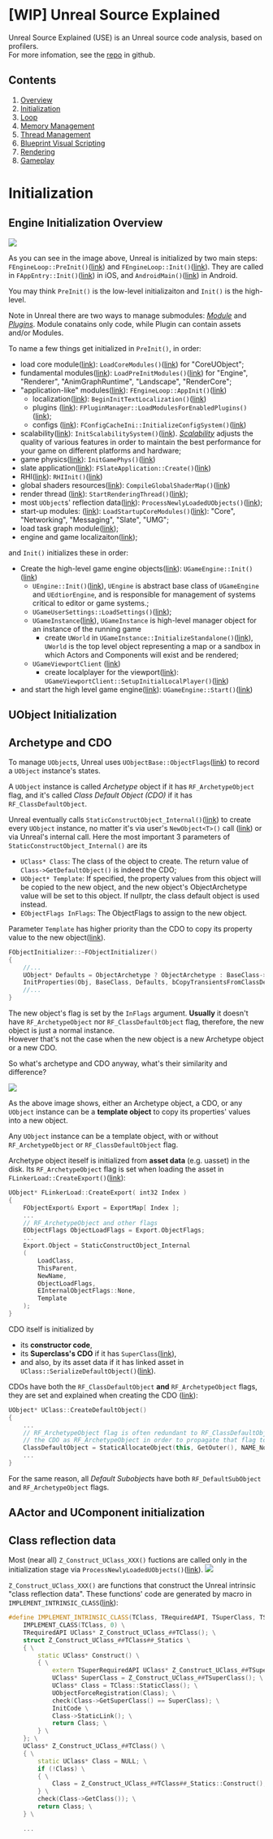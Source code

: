 

# [WIP] Unreal Source Explained

Unreal Source Explained (USE) is an Unreal source code analysis, based on profilers.  
For more infomation, see the [repo](https://github.com/donaldwuid/unreal_source_explained) in github.

## Contents

1. [Overview](main.md)
1. [Initialization](initialization.md)
1. [Loop](loop.md)
1. [Memory Management](memory.md)
1. [Thread Management](thread.md)
1. [Blueprint Visual Scripting](scripting.md)
1. [Rendering](rendering.md)
1. [Gameplay](gameplay.md)


# Initialization

<!-- TODO: Change this to life-cycle and include both Initialization and Finalization -->

##  Engine Initialization Overview
![](assets/engine_init.png)

As you can see in the image above, Unreal is initialized by two main steps: `FEngineLoop::PreInit()`([link](https://github.com/EpicGames/UnrealEngine/blob/42cbf957ad0e713dec57a5828f72d116c8083011/Engine/Source/Runtime/Launch/Private/LaunchEngineLoop.cpp#L993)) and `FEngineLoop::Init()`([link](https://github.com/EpicGames/UnrealEngine/blob/42cbf957ad0e713dec57a5828f72d116c8083011/Engine/Source/Runtime/Launch/Private/LaunchEngineLoop.cpp#L3410)). They are called in `FAppEntry::Init()`([link](https://github.com/EpicGames/UnrealEngine/blob/395c9713d5b5eee9daf8b7077bcac311c85a63a1/Engine/Source/Runtime/Launch/Private/IOS/LaunchIOS.cpp#L372)) in iOS, and `AndroidMain()`([link](https://github.com/EpicGames/UnrealEngine/blob/8951e6117b483a89befe98ac2102caad2ce26cab/Engine/Source/Runtime/Launch/Private/Android/LaunchAndroid.cpp#L445)) in Android.

You may think `PreInit()` is the low-level initializaiton and `Init()` is the high-level.

Note in Unreal there are two ways to manage submodules: [*Module*](https://docs.unrealengine.com/en-US/Programming/BuildTools/UnrealBuildTool/ModuleFiles/index.html) and [*Plugins*](https://docs.unrealengine.com/en-US/Programming/Plugins/index.html). Module conatains only code, while Plugin can contain assets and/or Modules.

To name a few things get initialized in `PreInit()`, in order:
- load core module([link](https://github.com/EpicGames/UnrealEngine/blob/42cbf957ad0e713dec57a5828f72d116c8083011/Engine/Source/Runtime/Launch/Private/LaunchEngineLoop.cpp#L1719)): `LoadCoreModules()`([link](https://github.com/EpicGames/UnrealEngine/blob/42cbf957ad0e713dec57a5828f72d116c8083011/Engine/Source/Runtime/Launch/Private/LaunchEngineLoop.cpp#L3122)) for "CoreUObject";
- fundamental modules([link](https://github.com/EpicGames/UnrealEngine/blob/42cbf957ad0e713dec57a5828f72d116c8083011/Engine/Source/Runtime/Launch/Private/LaunchEngineLoop.cpp#L1838)): `LoadPreInitModules()`([link](https://github.com/EpicGames/UnrealEngine/blob/42cbf957ad0e713dec57a5828f72d116c8083011/Engine/Source/Runtime/Launch/Private/LaunchEngineLoop.cpp#L3136)) for "Engine", "Renderer", "AnimGraphRuntime", "Landscape", "RenderCore";
- "application-like" modules([link](https://github.com/EpicGames/UnrealEngine/blob/42cbf957ad0e713dec57a5828f72d116c8083011/Engine/Source/Runtime/Launch/Private/LaunchEngineLoop.cpp#L1861)): `FEngineLoop::AppInit()`([link](https://github.com/EpicGames/UnrealEngine/blob/42cbf957ad0e713dec57a5828f72d116c8083011/Engine/Source/Runtime/Launch/Private/LaunchEngineLoop.cpp#L4635))
	- localization([link](https://github.com/EpicGames/UnrealEngine/blob/42cbf957ad0e713dec57a5828f72d116c8083011/Engine/Source/Runtime/Launch/Private/LaunchEngineLoop.cpp#L4639)): `BeginInitTextLocalization()`([link](https://github.com/EpicGames/UnrealEngine/blob/068ca68f0b37e2c65bf02254c713fd604d4fc211/Engine/Source/Runtime/Core/Private/Internationalization/TextLocalizationManager.cpp#L293))
	- plugins ([link](https://github.com/EpicGames/UnrealEngine/blob/42cbf957ad0e713dec57a5828f72d116c8083011/Engine/Source/Runtime/Launch/Private/LaunchEngineLoop.cpp#L4778)): `FPluginManager::LoadModulesForEnabledPlugins()` ([link](https://github.com/EpicGames/UnrealEngine/blob/c33049fcbde20fb59e44dfc32b25dc610561314c/Engine/Source/Runtime/Projects/Private/PluginManager.cpp#L985));
	- configs ([link](https://github.com/EpicGames/UnrealEngine/blob/42cbf957ad0e713dec57a5828f72d116c8083011/Engine/Source/Runtime/Launch/Private/LaunchEngineLoop.cpp#L4772)): `FConfigCacheIni::InitializeConfigSystem()`([link](https://github.com/EpicGames/UnrealEngine/blob/73fe4c86de84d8e4d98861f5f3793b1dedbc5190/Engine/Source/Runtime/Core/Private/Misc/ConfigCacheIni.cpp#L3409))
- scalability([link](https://github.com/EpicGames/UnrealEngine/blob/42cbf957ad0e713dec57a5828f72d116c8083011/Engine/Source/Runtime/Launch/Private/LaunchEngineLoop.cpp#L1922)): `InitScalabilitySystem()`([link](https://github.com/EpicGames/UnrealEngine/blob/cbfcbbb93b3d40c36067a9e962b01e2e35149ead/Engine/Source/Runtime/Engine/Private/Scalability.cpp#L337)). *[Scalability](https://docs.unrealengine.com/en-US/Engine/Performance/Scalability/ScalabilityReference/index.html)* adjusts the quality of various features in order to maintain the best performance for your game on different platforms and hardware;
- game physics([link](https://github.com/EpicGames/UnrealEngine/blob/42cbf957ad0e713dec57a5828f72d116c8083011/Engine/Source/Runtime/Launch/Private/LaunchEngineLoop.cpp#L2081)): `InitGamePhys()`([link](https://github.com/EpicGames/UnrealEngine/blob/f9b3324b32be95b1fd37235e7b7f2fbb502db285/Engine/Source/Runtime/Engine/Private/PhysicsEngine/PhysLevel.cpp#L274))
- slate application([link](https://github.com/EpicGames/UnrealEngine/blob/42cbf957ad0e713dec57a5828f72d116c8083011/Engine/Source/Runtime/Launch/Private/LaunchEngineLoop.cpp#L2181)): `FSlateApplication::Create()`([link](https://github.com/EpicGames/UnrealEngine/blob/fd945f737de41823c384f819fd0c0f39444288e4/Engine/Source/Runtime/Slate/Private/Framework/Application/SlateApplication.cpp#L911))
- RHI([link](https://github.com/EpicGames/UnrealEngine/blob/42cbf957ad0e713dec57a5828f72d116c8083011/Engine/Source/Runtime/Launch/Private/LaunchEngineLoop.cpp#L2222)): `RHIInit()`([link](https://github.com/EpicGames/UnrealEngine/blob/b8a9b7a193fa1942002ef3d78520d318dd324ed1/Engine/Source/Runtime/RHI/Private/DynamicRHI.cpp#L192))
- global shaders resources([link](https://github.com/EpicGames/UnrealEngine/blob/42cbf957ad0e713dec57a5828f72d116c8083011/Engine/Source/Runtime/Launch/Private/LaunchEngineLoop.cpp#L2291)): `CompileGlobalShaderMap()`([link](https://github.com/EpicGames/UnrealEngine/blob/c8686161530e05e1013572a4c34ccb52ba197057/Engine/Source/Runtime/Engine/Private/ShaderCompiler/ShaderCompiler.cpp#L4327))
- render thread ([link](https://github.com/EpicGames/UnrealEngine/blob/42cbf957ad0e713dec57a5828f72d116c8083011/Engine/Source/Runtime/Launch/Private/LaunchEngineLoop.cpp#L2339)): `StartRenderingThread()`([link](https://github.com/EpicGames/UnrealEngine/blob/b4a54829162aa07a28846da2e91147912a7b67d8/Engine/Source/Runtime/RenderCore/Private/RenderingThread.cpp#L658));
- most `UObject`s' reflection data([link](https://github.com/EpicGames/UnrealEngine/blob/42cbf957ad0e713dec57a5828f72d116c8083011/Engine/Source/Runtime/Launch/Private/LaunchEngineLoop.cpp#L2557)): `ProcessNewlyLoadedUObjects()`([link](https://github.com/EpicGames/UnrealEngine/blob/b4a54829162aa07a28846da2e91147912a7b67d8/Engine/Source/Runtime/CoreUObject/Private/UObject/UObjectBase.cpp#L983));
- start-up modules: ([link](https://github.com/EpicGames/UnrealEngine/blob/42cbf957ad0e713dec57a5828f72d116c8083011/Engine/Source/Runtime/Launch/Private/LaunchEngineLoop.cpp#L2614)): `LoadStartupCoreModules()`([link](https://github.com/EpicGames/UnrealEngine/blob/42cbf957ad0e713dec57a5828f72d116c8083011/Engine/Source/Runtime/Launch/Private/LaunchEngineLoop.cpp#L3185)): "Core", "Networking", "Messaging", "Slate", "UMG";
- load task graph module([link](https://github.com/EpicGames/UnrealEngine/blob/42cbf957ad0e713dec57a5828f72d116c8083011/Engine/Source/Runtime/Launch/Private/LaunchEngineLoop.cpp#L3078));
- engine and game localizaiton([link](https://github.com/EpicGames/UnrealEngine/blob/42cbf957ad0e713dec57a5828f72d116c8083011/Engine/Source/Runtime/Launch/Private/LaunchEngineLoop.cpp#L3093));

and `Init()` initializes these in order:
- Create the high-level game engine objects([link](https://github.com/EpicGames/UnrealEngine/blob/42cbf957ad0e713dec57a5828f72d116c8083011/Engine/Source/Runtime/Launch/Private/LaunchEngineLoop.cpp#L3481)): `UGameEngine::Init()`([link](https://github.com/EpicGames/UnrealEngine/blob/2f53e5141feb2eaaf521f9193b07bd6103d69230/Engine/Source/Runtime/Engine/Private/GameEngine.cpp#L1012))
	- `UEngine::Init()`([link](https://github.com/EpicGames/UnrealEngine/blob/7256ed00bd50ce4c8d099e9e8495d37b0e5130e5/Engine/Source/Runtime/Engine/Private/UnrealEngine.cpp#L1338)), `UEngine` is abstract base class of `UGameEngine` and `UEdtiorEngine`, and is responsible for management of systems critical to editor or game systems.;
	- `UGameUserSettings::LoadSettings()`([link](https://github.com/EpicGames/UnrealEngine/blob/d803c718c982800f1baf27cd141028b4b48ae95b/Engine/Source/Runtime/Engine/Private/GameUserSettings.cpp#L509));
	- `UGameInstance`([link](https://github.com/EpicGames/UnrealEngine/blob/c33049fcbde20fb59e44dfc32b25dc610561314c/Engine/Source/Runtime/Engine/Classes/Engine/GameInstance.h#L119)), `UGameInstance` is high-level manager object for an instance of the running game
		- create `UWorld` in `UGameInstance::InitializeStandalone()`([link](https://github.com/EpicGames/UnrealEngine/blob/252049ac8a00469d7d2044469fe23d931d6aabea/Engine/Source/Runtime/Engine/Private/GameInstance.cpp#L146)), `UWorld` is the top level object representing a map or a sandbox in which Actors and Components will exist and be rendered;
	- `UGameViewportClient` ([link](https://github.com/EpicGames/UnrealEngine/blob/786a4c405633f103fccfaf501e7813f8a7424c68/Engine/Source/Runtime/Engine/Classes/Engine/GameViewportClient.h#L53))
		- create localplayer for the viewport([link](https://github.com/EpicGames/UnrealEngine/blob/2f53e5141feb2eaaf521f9193b07bd6103d69230/Engine/Source/Runtime/Engine/Private/GameEngine.cpp#L1094)): `UGameViewportClient::SetupInitialLocalPlayer()`([link](https://github.com/EpicGames/UnrealEngine/blob/7256ed00bd50ce4c8d099e9e8495d37b0e5130e5/Engine/Source/Runtime/Engine/Private/GameViewportClient.cpp#L2019))
- and start the high level game engine([link](https://github.com/EpicGames/UnrealEngine/blob/42cbf957ad0e713dec57a5828f72d116c8083011/Engine/Source/Runtime/Launch/Private/LaunchEngineLoop.cpp#L3521)): `UGameEngine::Start()`([link](https://github.com/EpicGames/UnrealEngine/blob/2f53e5141feb2eaaf521f9193b07bd6103d69230/Engine/Source/Runtime/Engine/Private/GameEngine.cpp#L1119))



## UObject Initialization

## Archetype and CDO

To manage `UObject`s, Unreal uses `UObjectBase::ObjectFlags`([link](https://github.com/EpicGames/UnrealEngine/blob/bf95c2cbc703123e08ab54e3ceccdd47e48d224a/Engine/Source/Runtime/CoreUObject/Public/UObject/UObjectBase.h#L239)) to record a `UObject` instance's states.

A `UObject` instance is called *Archetype* object if it has `RF_ArchetypeObject` flag, and it's called *Class Default Object (CDO)* if it has `RF_ClassDefaultObject`.


Unreal eventually calls `StaticConstructObject_Internal()`([link](https://github.com/EpicGames/UnrealEngine/blob/bf95c2cbc703123e08ab54e3ceccdd47e48d224a/Engine/Source/Runtime/CoreUObject/Public/UObject/UObjectGlobals.h#L281)) to create every `UObject` instance, no matter it's via user's `NewObject<T>()` call ([link](https://github.com/EpicGames/UnrealEngine/blob/bf95c2cbc703123e08ab54e3ceccdd47e48d224a/Engine/Source/Runtime/CoreUObject/Public/UObject/UObjectGlobals.h#L1238)) or via Unreal's internal call. Here the most important 3 parameters of `StaticConstructObject_Internal()` are its 
- `UClass* Class`: The class of the object to create. The return value of `Class->GetDefaultObject()` is indeed the CDO;
- `UObject* Template`: If specified, the property values from this object will be copied to the new object, and the new object's ObjectArchetype value will be set to this object. If nullptr, the class default object is used instead.
- `EObjectFlags	InFlags`: The ObjectFlags to assign to the new object.

Parameter `Template` has higher priority than the CDO to copy its property value to the new object([link](https://github.com/EpicGames/UnrealEngine/blob/bf95c2cbc703123e08ab54e3ceccdd47e48d224a/Engine/Source/Runtime/CoreUObject/Private/UObject/UObjectGlobals.cpp#L2717)).

```c++
FObjectInitializer::~FObjectInitializer()
{
	//...
	UObject* Defaults = ObjectArchetype ? ObjectArchetype : BaseClass->GetDefaultObject(false);
	InitProperties(Obj, BaseClass, Defaults, bCopyTransientsFromClassDefaults);
	//...
}
```


The new object's flag is set by the `InFlags` argument. **Usually** it doesn't have `RF_ArchetypeObject` nor `RF_ClassDefaultObject` flag, therefore, the new object is just a normal instance.   
However that's not the case when the new object is a new Archetype object or a new CDO.

So what's archetype and CDO anyway, what's their similarity and difference?

![](assets/cdo_archetype.png)

As the above image shows, either an Archetype object, a CDO, or any `UObject` instance can be a **template object** to copy its properties' values into a new object.   

Any `UObject` instance can be a template object, with or without `RF_ArchetypeObject` or `RF_ClassDefaultObject` flag.

Archetype object iteself is initialized from **asset data** (e.g. uasset) in the disk. Its `RF_ArchetypeObject` flag is set when loading the asset in `FLinkerLoad::CreateExport()`([link](https://github.com/EpicGames/UnrealEngine/blob/bc6b9211003ae9e975689bf2b33718f832483a71/Engine/Source/Runtime/CoreUObject/Private/UObject/LinkerLoad.cpp#L4288)):

```c++
UObject* FLinkerLoad::CreateExport( int32 Index )
{
	FObjectExport& Export = ExportMap[ Index ];
	...
	// RF_ArchetypeObject and other flags
	EObjectFlags ObjectLoadFlags = Export.ObjectFlags;
	...
	Export.Object = StaticConstructObject_Internal
	(
		LoadClass,
		ThisParent,
		NewName,
		ObjectLoadFlags,
		EInternalObjectFlags::None,
		Template
	);
}
```

CDO itself is initialized by 
- its **constructor code**, 
- its **Superclass's CDO** if it has `SuperClass`([link](https://github.com/EpicGames/UnrealEngine/blob/749698e58259778b9488e040d2af58e49973d45e/Engine/Source/Runtime/CoreUObject/Private/UObject/Class.cpp#L3020)), 
- and also, by its asset data if it has linked asset in `UClass::SerializeDefaultObject()`([link](https://github.com/EpicGames/UnrealEngine/blob/749698e58259778b9488e040d2af58e49973d45e/Engine/Source/Runtime/CoreUObject/Private/UObject/Class.cpp#L3889)).

CDOs have both the `RF_ClassDefaultObject` **and** `RF_ArchetypeObject` flags, they are set and explained when creating the CDO ([link](https://github.com/EpicGames/UnrealEngine/blob/bf95c2cbc703123e08ab54e3ceccdd47e48d224a/Engine/Source/Runtime/CoreUObject/Private/UObject/Class.cpp#L3073)):
```c++
UObject* UClass::CreateDefaultObject()
{
	...
	// RF_ArchetypeObject flag is often redundant to RF_ClassDefaultObject, but we need to tag
	// the CDO as RF_ArchetypeObject in order to propagate that flag to any default sub objects.
	ClassDefaultObject = StaticAllocateObject(this, GetOuter(), NAME_None, EObjectFlags(RF_Public|RF_ClassDefaultObject|RF_ArchetypeObject));
	...
}
```
For the same reason, all *Default Subobject*s have both `RF_DefaultSubObject` and `RF_ArchetypeObject` flags.

## AActor and UComponent initialization


## Class reflection data
Most (near all) `Z_Construct_UClass_XXX()` fuctions are called only in the initialization stage via `ProcessNewlyLoadedUObjects()`([link](https://github.com/EpicGames/UnrealEngine/blob/b4a54829162aa07a28846da2e91147912a7b67d8/Engine/Source/Runtime/CoreUObject/Private/UObject/UObjectBase.cpp#L983)).
![](assets/Class_reflection_data_allocation.png)

`Z_Construct_UClass_XXX()` are functions that construct the Unreal intrinsic "class reflection data". These functions' code are generated by macro in `IMPLEMENT_INTRINSIC_CLASS`([link](https://github.com/EpicGames/UnrealEngine/blob/0f9ad9685896e0581d0fe963034b1cb82b1a4e3b/Engine/Source/Runtime/CoreUObject/Public/UObject/ObjectMacros.h#L1604)):

```C++
#define IMPLEMENT_INTRINSIC_CLASS(TClass, TRequiredAPI, TSuperClass, TSuperRequiredAPI, TPackage, InitCode) \
	IMPLEMENT_CLASS(TClass, 0) \
	TRequiredAPI UClass* Z_Construct_UClass_##TClass(); \
	struct Z_Construct_UClass_##TClass##_Statics \
	{ \
		static UClass* Construct() \
		{ \
			extern TSuperRequiredAPI UClass* Z_Construct_UClass_##TSuperClass(); \
			UClass* SuperClass = Z_Construct_UClass_##TSuperClass(); \
			UClass* Class = TClass::StaticClass(); \
			UObjectForceRegistration(Class); \
			check(Class->GetSuperClass() == SuperClass); \
			InitCode \
			Class->StaticLink(); \
			return Class; \
		} \
	}; \
	UClass* Z_Construct_UClass_##TClass() \
	{ \
		static UClass* Class = NULL; \
		if (!Class) \
		{ \
			Class = Z_Construct_UClass_##TClass##_Statics::Construct();\
		} \
		check(Class->GetClass()); \
		return Class; \
	} \

    ...
```